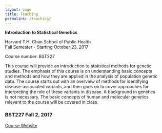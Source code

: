 ```yaml
---
layout: page
title: Teaching
permalink: /teaching/
---
```


**Introduction to Statistical Genetics**

Harvard T.H. Chan School of Public Health  
Fall Semester - Starting October 23, 2017

Course number: BST227

This course will provide an introduction to statistical methods for genetic studies.
The emphasis of this course is on understanding basic concepts and methods and how
they are applied in the analysis of population genetic data. The course starts out
with an overview of methods for identifying disease-associated variants, and then goes
on to cover approaches for interpreting the role of these variants in disease.
A background in genetics is not necessary. The basic concepts of human and molecular
genetics relevant to the course will be covered in class.

### BST227 Fall 2, 2017

[Course Website](http://aryee.mgh.harvard.edu/BST227/)
